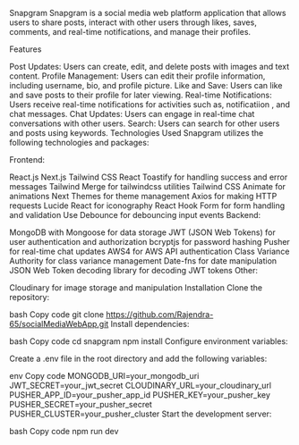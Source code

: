 Snapgram
Snapgram is a social media web platform application that allows users to share posts, interact with other users through likes, saves, comments, and real-time notifications, and manage their profiles.

Features

Post Updates: Users can create, edit, and delete posts with images and text content.
Profile Management: Users can edit their profile information, including username, bio, and profile picture.
Like and Save: Users can like and save posts to their profile for later viewing.
Real-time Notifications: Users receive real-time notifications for activities such as, notificatiion , and chat messages.
Chat Updates: Users can engage in real-time chat conversations with other users.
Search: Users can search for other users and posts using keywords.
Technologies Used
Snapgram utilizes the following technologies and packages:

Frontend:

React.js
Next.js
Tailwind CSS
React Toastify for handling success and error messages
Tailwind Merge for tailwindcss utilities
Tailwind CSS Animate for animations
Next Themes for theme management
Axios for making HTTP requests
Lucide React for iconography
React Hook Form for form handling and validation
Use Debounce for debouncing input events
Backend:

MongoDB with Mongoose for data storage
JWT (JSON Web Tokens) for user authentication and authorization
bcryptjs for password hashing
Pusher for real-time chat updates
AWS4 for AWS API authentication
Class Variance Authority for class variance management
Date-fns for date manipulation
JSON Web Token decoding library for decoding JWT tokens
Other:

Cloudinary for image storage and manipulation
Installation
Clone the repository:

bash
Copy code
git clone https://github.com/Rajendra-65/socialMediaWebApp.git
Install dependencies:

bash
Copy code
cd snapgram
npm install
Configure environment variables:

Create a .env file in the root directory and add the following variables:

env
Copy code
MONGODB_URI=your_mongodb_uri
JWT_SECRET=your_jwt_secret
CLOUDINARY_URL=your_cloudinary_url
PUSHER_APP_ID=your_pusher_app_id
PUSHER_KEY=your_pusher_key
PUSHER_SECRET=your_pusher_secret
PUSHER_CLUSTER=your_pusher_cluster
Start the development server:

bash
Copy code
npm run dev
